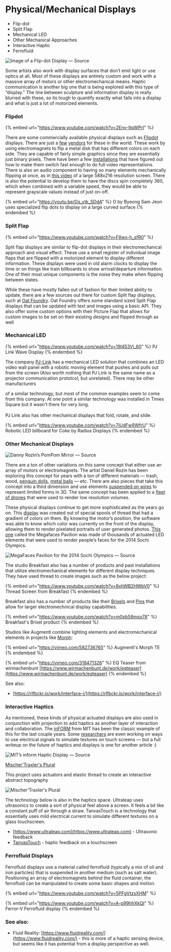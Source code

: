 # Physical/Mechanical Displays

* Flip-dot
* Split Flap
* Mechanical LED
* Other Mechanical Approaches
* Interactive Haptic
* Ferrofluid

![Image of a Flip-dot Display — Source](https://miro.medium.com/max/1200/1\*x82VuZ\_eZPx05cb-o7lNNQ.jpeg)

Some artists also work with display surfaces that don’t emit light or use optics at all. Most of these displays are entirely custom and work with a massive array of motors or other electromechanical means. Haptic communication is another big one that is being explored with this type of “display.” The line between sculpture and information display is really blurred with these, so its tough to quantify exactly what falls into a display and what is just a lot of motorized elements.

### Flipdot

{% embed url="https://www.youtube.com/watch?v=2Env-9qWPrI" %}

There are some commercially available physical displays such as [Flipdot](https://en.wikipedia.org/wiki/Flip-disc\_display) displays. There are just a [few](http://www.scoretronics.com/components/) [vendors](http://www.flipdots.com/) for these in the world. These work by using electromagnets to flip a metal disk that has different colors on each side. They are capable of fairly simple graphics since they are essentially just binary pixels. There have been a few [installations](http://breakfastny.com/dot-screen) that have figured out how to make them switch fast enough to do full video representations. There is also an audio component to having so many elements mechanically flipping at once, as in [this video](https://www.youtube.com/watch?v=SJU2-1X8kHQ) of a large 588x216 resolution screen. There is also the potential to develop them to have the discs spin completely 360, which when combined with a variable speed, they would be able to represent grayscale values instead of just on-off.

{% embed url="https://youtu.be/Gs_ytk_SDdA" %}
O by Byeong Sam Jeon uses specialized flip dots to display on a large curved surface
{% endembed %}

### Split Flap

{% embed url="https://www.youtube.com/watch?v=F8wx-h_sfR0" %}

Split flap displays are similar to flip-dot displays in their electromechanical approach and visual effect. These use a small register of individual image flaps that are flipped with a motorized element to display different information. These displays were used in old alarm clocks to display the time or on things like train billboards to show arrival/departure information. One of their most unique components is the noise they make when flipping between states.

While these have mostly fallen out of fashion for their limited ability to update, there are a few sources out there for custom Split flap displays, such at [Oat Foundry](https://www.oatfoundry.com). Oat Foundry offers some standard sized Split Flap displays that can be updated with text and images using a basic API. They also offer some custom options with their Picture Flap that allows for custom images to be set on their existing designs and flipped through as well

### Mechanical LED

{% embed url="https://www.youtube.com/watch?v=19l453Vj_60" %}
PJ Link Wave Display
{% endembed %}

The company [PJ-Link](http://www.pj-link.com/) has a mechanical LED solution that combines an LED video wall panel with a robotic moving element that pushes and pulls out from the screen (Also worth nothing that PJ Link is the same name as a projector communication prototcol, but unrelated). There may be other manufacturers

&#x20;of a similar technology, but most of the common examples seem to come from this company. At one point a similar technology was installed in Times Square but it wasn't there for very long.\
\
PJ Link also has other mechanical displays that fold, rotate, and slide.

{% embed url="https://www.youtube.com/watch?v=7iUdFw9WfrU" %}
Robotic LED billboard for Coke by Radius Displays
{% endembed %}

### Other Mechanical Displays

![Danny Rozin’s PomPom Mirror — Source](https://miro.medium.com/max/1400/1\*dqBa10NCi6yztWRzH92ULA.jpeg)

There are a ton of other variations on this same concept that either use an array of motors or electromagnets. The artist Daniel Rozin has been exploring this concept for years with a ton of different materials — trash, wood, [penguin dolls](http://www.bitforms.com/rozin/penguins-mirror), [metal balls](http://www.smoothware.com/danny/newshinyballsmirror.html) — etc. There are also pieces that take this concept into a third dimension and use elements [suspended on wires](http://www.hypersonic.cc/%23!/projects/breakingwave) to represent limited forms in 3D. The same concept has been applied to a [fleet of drones](http://www.adweek.com/adfreak/intel-beautifully-lit-sky-first-faa-approved-drone-swarm-171318) that were used to render low resolution volumes.

These physical displays continue to get more sophisticated as the years go on. This [display](http://breakfastny.com/thread-screen) was created out of special spools of thread that had a gradient of colors on them. By knowing the motor’s position, the software was able to know which color was currently on the front of the display, allowing them to render pixelated portraits of user generated photos. [This one](https://vimeo.com/99030884) called the Megafaces Pavilion was made of thousands of actuated LED elements that were used to render people’s faces for the 2014 Sochi Olympics.

![MegaFaces Pavilion for the 2014 Sochi Olympics — Source](https://miro.medium.com/max/1400/1\*OdiLktZCLnx93XHMouXHvw.jpeg)

The studio Breakfast also has a number of products and past installations that utilize electromechanical elements for different display techniques. They have used thread to create images such as the below project:

{% embed url="https://www.youtube.com/watch?v=8xhWB2HWbV0" %}
Thread Screen from Breakfast
{% endembed %}

Breakfast also has a number of products like their [Brixels](https://breakfastny.com/brixels) and [Pins](https://breakfastny.com/works/silhouettes) that allow for larger electromechnical display capabilities.

{% embed url="https://www.youtube.com/watch?v=m0xb58mso78" %}
Breakfast's Brixel product
{% endembed %}

Studios like Augmentl combine lighting elements and electromechanical elements in projects like [Morph](https://augmentl.com/work/morph-te):

{% embed url="https://vimeo.com/582736765" %}
Augmentl's Morph TE
{% endembed %}

{% embed url="https://vimeo.com/318471326" %}
EQ Teaser from wirmachenbunt [https://www.wirmachenbunt.de/work/eqteaser](https://www.wirmachenbunt.de/work/eqteaser)
{% endembed %}

See also:

* [https://rlfbckr.io/work/interface-i/](https://rlfbckr.io/work/interface-i/)



### Interactive Haptics

As mentioned, these kinds of physical actuated displays are also used in conjunction with projection to add haptics as another layer of interaction and collaboration. The [inFORM](http://tangible.media.mit.edu/project/inform/) from MIT has been the classic example of this for the last couple years. Some [researchers](http://www.olivierbau.com/teslatouch.php) are even working on ways to use electrical signals to simulate textures on touch screens — but a full writeup on the future of haptics and displays is one for another article :)

![MIT’s inform Haptic Display — Source](https://miro.medium.com/max/1400/1\*xX76RXf6Lwn6eVI0WxYnuA.jpeg)

[Mischer'Traxler's Plural](https://mischertraxler.com/projects/plural-and-spannungsfeld/)

This project uses actuators and elastic thread to create an interactive abstract topography

![Mischer'Traxler's Plural](../.gitbook/assets/mischertraxler\_PLURAL\_exclusion-new.gif)

The technology below is also in the haptics space. Ultraleap uses ultrasonics to create a sort of physical feel above a screen. It feels a bit like a constant puff of air through a straw. TanvasTouch is a technology that essentially uses mild electrical current to simulate different textures on a glass touchscreen.

* [https://www.ultraleap.com](https://www.ultraleap.com) - Ultrasonic feedback
* [TanvasTouch](https://www.theverge.com/ces/2017/1/5/14185134/tanvas-touchscreen-haptic-feedback-ces-2017) - haptic feedback on a touchscreen



### Ferrofluid Displays

Ferrofluid displays use a material called ferrofluid (typically a mix of oil and iron particles) that is suspended in another medium (such as salt water). Positioning an array of electromagnets behind the fluid container, the ferrofluid can be manipulated to create some basic shapes and motion.

{% embed url="https://www.youtube.com/watch?v=5PFgVtzsXHM" %}

{% embed url="https://www.youtube.com/watch?v=A-p99hhXkQI" %}
Ferror-V Ferrofluid display
{% endembed %}

### See also:

* Fluid Reality:  [https://www.fluidreality.com/](https://www.fluidreality.com/) - this is more of a haptic sensing device, but seems like it has potential from a display perspective as well.
